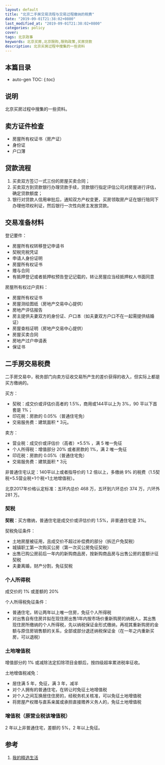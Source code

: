 ```yaml
---
layout: default
title: "北京二手房交易流程与交易过程缴纳的税费"
date: "2019-09-01T21:38:02+0800"
last_modified_at: "2019-09-01T21:38:02+0800"
categories: policy
cover:
tags: 北京政事
keywords: 北京买房,北京限购,限购政策,买房贷款
description: 北京买房过程中搜集的一些资料
---
```


## 本篇目录

* auto-gen TOC:
{:toc}

## 说明

北京买房过程中搜集的一些资料。

## 卖方证件检查

* 房屋所有权证书（房产证）
* 身份证
* 户口薄

## 贷款流程 

1. 买卖双方签订一式三份的房屋买卖合同；
2. 买卖双方到贷款银行办理贷款手续，贷款银行指定评估公司对房屋进行评估，确定贷款额度；
3. 银行对贷款人信用审批后，通知双方产权变更，买房领取房产证在银行陪同下办理他项权利证，然后银行一次性向房主发放贷款。

## 交易准备材料

登记要件：

* 房屋所有权转移登记申请书
* 契税完税凭证
* 申请人身份证明
* 房屋所有权证书
* 赠与合同
* 有抵押登记或者抵押权预告登记记载的，转让房屋应当经抵押权人书面同意

房屋所有权过户资料：

* 房屋所有权证书
* 房屋测绘图纸（房地产交易中心提供）
* 房地产评估报告
* 房主提供夫妻双方的身份证、户口本（如夫妻双方户口不在一起需提供结婚证）
* 房屋查档证明（房地产交易中心提供）
* 房屋买卖合同
* 房地产过户申请表
* 保证书

## 二手房交易税费

二手房交易中，税务部门向卖方征收交易所产生的差价获得的收入，但实际上都是买方缴纳的。

买方：

* 契税：成交价或评估价高者的 1.5%，商用或144平以上为 3%，90 平以下首套是 1%；
* 印花税：房款的 0.05%（普通住宅免）
* 交易服务费：建筑面积 * 3元。

卖方：

* 营业税：成交价或评估价（高者）×5.5% ，满 5 唯一免征
* 个人所得税：增值部分 20% 或者房款的 1%，满 2 唯一免征
* 印花税：房款的 0.05%（普通住宅免）
* 交易服务费：建筑面积 * 3元

非普通住宅认定：140平以上或者指导价的 1.2 倍以上，多缴纳 9% 的税费（1.5契税+5.5营业税+1个税+1土地增值税）。

北京2017年价格认定标准：五环内总价 468 万，五环到六环总价 374 万，六环外 281 万。

### 契税

**契税**：买方缴纳，普通住宅是成交价或评估价的 1.5%，非普通住宅是 3%。

契税免征条件：

* 土地房屋被征用，且成交价不超过补偿费的部分（拆迁户免契税）
* 城镇职工第一次购买公房（第一次买公房免征契税）
* 出售已购公房前后一年内的新购商品房，按新购商品房与出售公房的差额计征契税
* 夫妻离婚，财产分割，免征契税

### 个人所得税

成交价的 1% 或差额的 20%

个人所得税免征条件：

* 普通住宅，转让两年以上唯一住房，免征个人所得税
* 对出售自有住房并拟在现住房出售1年内按市场价重新购房的纳税人，其出售现住房所缴纳的个人所得税，先以纳税保证金形式缴纳，再视其重新购房的金额与原住房销售额的关系，全部或部分退还纳税保证金（在一年之内重新买房，可以退税）

### 土地增值税

增值部分的 1% 或减除法定扣除项目金额后，按四级超率累进税率征收。

土地增值税减免：

* 居住满 5 年，免征，满 3 年，减半
* 对个人拥有的普通住宅，在转让时免征土地增值税
* 对个人之间互换居住住房的，经税务机关核准，可以免征土地增值税
* 将房屋产权赠与直系亲属或承担直接赡养义务人的，免征土地增值税

### 增值税（原营业税该增值税）

2 年以上非普通住宅，差额的 5%，2 年以上免征。

## 参考

1. [我的精选生活][1]

[1]: https://www.lijiaocn.com/life "我的精选生活"
[2]: https://zhishi.fang.com/esf/qg_512376.html "北京二手房交易流程是什么？二手房交易需要准备什么材料？"
[3]: https://beijing.chashebao.com/gongjijin/17866.html "北京普通住宅认定新标准"
[4]: http://zjw.beijing.gov.cn/bjjs/xxgk/xwfb/53601691/index.shtml "购房资格审核、异议复核全城通办"
[5]: http://zjw.beijing.gov.cn/bjjs/xxgk/zwdt/53599902/index.shtml "《北京住房和城乡建设发展白皮书（2019）》"
[6]: http://zjw.beijing.gov.cn/bjjs/xxgk/xwfb/53598599/index.shtml "北京市发布住房租赁合同示范文本"
[7]: http://zjw.beijing.gov.cn/bjjs/xxgk/sjtj/53597833/index.shtml "1-5月北京市房地产市场运行情况"
[8]: http://zjw.beijing.gov.cn/bjjs/xxgk/gsgg/53596720/index.shtml "《关于进一步严格购房资格审核中个人所得税政策执行标准的公告》的补充公告"
[9]: http://zjw.beijing.gov.cn/bjjs/xxgk/xwfb/510518/index.shtml "北京市住房城乡建设委、北京市工商局联合发布存量房屋买卖经纪服务合同示范文本"
[10]: http://zjw.beijing.gov.cn/bjjs/xxgk/xwfb/516332/index.shtml "今日起自行成交的个人可网上申请购房资格审核"
[11]: http://zjw.beijing.gov.cn/bjjs/xxgk/gsgg/417813/index.shtml "北京市地方税务局 北京市住房和城乡建设委员会关于进一步严格购房资格审核中个人所得税政策执行标准的公告"

